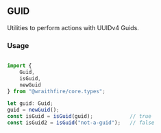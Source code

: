 ## GUID
Utilities to perform actions with UUIDv4 Guids.

### Usage
```ts

import {
    Guid,
    isGuid,
    newGuid
} from "@wraithfire/core.types";

let guid: Guid;
guid = newGuid();
const isGuid = isGuid(guid);            // true
const isGuid2 = isGuid("not-a-guid");   // false

```
